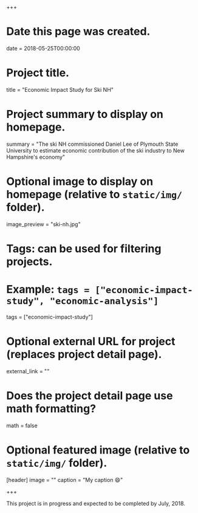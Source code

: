 +++
# Date this page was created.
date = 2018-05-25T00:00:00

# Project title.
title = "Economic Impact Study for Ski NH"

# Project summary to display on homepage.
summary = "The ski NH commissioned Daniel Lee of Plymouth State University to estimate economic contribution of the ski industry to New Hampshire's economy"

# Optional image to display on homepage (relative to `static/img/` folder).
image_preview = "ski-nh.jpg"

# Tags: can be used for filtering projects.
# Example: `tags = ["economic-impact-study", "economic-analysis"]`
tags = ["economic-impact-study"]

# Optional external URL for project (replaces project detail page).
external_link = ""

# Does the project detail page use math formatting?
math = false

# Optional featured image (relative to `static/img/` folder).
[header]
image = ""
caption = "My caption :smile:"

+++

This project is in progress and expected to be completed by July, 2018.